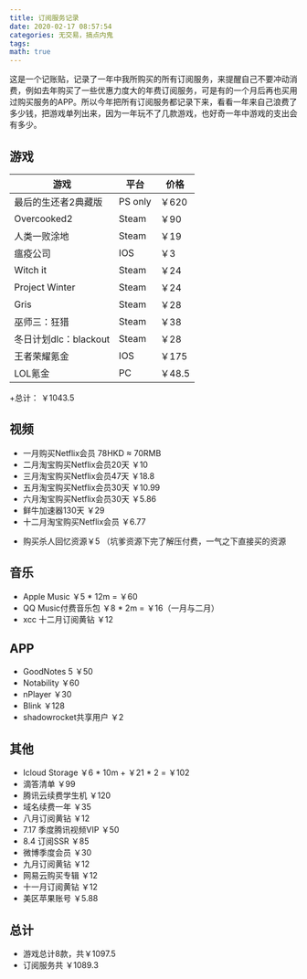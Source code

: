 ```yaml
---
title: 订阅服务记录
date: 2020-02-17 08:57:54
categories: 无交易，搞点内鬼
tags:
math: true
---
```


这是一个记账贴，记录了一年中我所购买的所有订阅服务，来提醒自己不要冲动消费，例如去年购买了一些优惠力度大的年费订阅服务，可是有的一个月后再也买用过购买服务的APP。所以今年把所有订阅服务都记录下来，看看一年来自己浪费了多少钱，把游戏单列出来，因为一年玩不了几款游戏，也好奇一年中游戏的支出会有多少。

## 游戏

| 游戏                  | 平台    | 价格   |
| --------------------- | ------- | ------ |
| 最后的生还者2典藏版   | PS only | ￥620  |
| Overcooked2           | Steam   | ￥90   |
| 人类一败涂地          | Steam   | ￥19   |
| 瘟疫公司              | IOS     | ￥3    |
| Witch it              | Steam   | ￥24   |
| Project Winter        | Steam   | ￥24   |
| Gris                  | Steam   | ￥28   |
| 巫师三：狂猎          | Steam   | ￥38   |
| 冬日计划dlc：blackout | Steam   | ￥28   |
| 王者荣耀氪金          | IOS     | ￥175  |
| LOL氪金               | PC      | ￥48.5 |
+总计： ￥1043.5

## 视频

+ 一月购买Netflix会员 78HKD $\approx$ 70RMB
+ 二月淘宝购买Netflix会员20天 ￥10
+ 三月淘宝购买Netflix会员47天 ￥18.8
+ 五月淘宝购买Netflix会员30天 ￥10.99
+ 六月淘宝购买Netflix会员30天 ￥5.86
+ 鲜牛加速器130天 ￥29
+ 十二月淘宝购买Netflix会员 ￥6.77

<!-- more -->

+ 购买杀人回忆资源￥5 （坑爹资源下完了解压付费，一气之下直接买的资源

## 音乐

+ Apple Music ￥5 * 12m = ￥60
+ QQ Music付费音乐包 ￥8 * 2m = ￥16（一月与二月）
+ xcc 十二月订阅黄钻 ￥12

## APP

+ GoodNotes 5 ￥50
+ Notability ￥60
+ nPlayer ￥30
+ Blink ￥128
+ shadowrocket共享用户 ￥2

## 其他

+ Icloud Storage ￥6 * 10m + ￥21 * 2 = ￥102
+ 滴答清单 ￥99
+ 腾讯云续费学生机 ￥120
+ 域名续费一年 ￥35
+ 八月订阅黄钻 ￥12
+ 7.17 季度腾讯视频VIP ￥50
+ 8.4 订阅SSR ￥85
+ 微博季度会员 ￥30
+ 九月订阅黄钻 ￥12
+ 网易云购买专辑 ￥12
+ 十一月订阅黄钻 ￥12
+ 美区苹果账号 ￥5.88

## 总计

+ 游戏总计8款，共￥1097.5
+ 订阅服务共 ￥1089.3